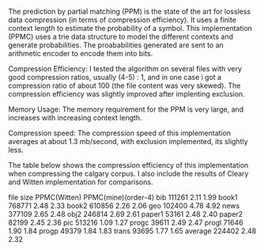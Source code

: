 The prediction by partial matching (PPM) is the state of the art for lossless data compression (in terms of compression efficiency). It uses a finite context length to estimate
the probability of a symbol. 
This implementation (PPMC) uses a trie data structure to model the different contexts and generate probabilities. The proababilities
generated are sent to an arithmetic encoder to encode them into bits.

Compression Efficiency:
I tested the algorithm on several files with very good compression ratios, usually (4-5) : 1, and in one case i got a compression ratio of about
100 (the file content was very skewed).
The compression efficiency was slightly improved after implenting exclusion.

Memory Usage:
The memory requirement for the PPM is very large, and increases with increasing context length.

Compression speed:
The compression speed of this implementation averages at about 1.3 mb/second, with exclusion implemented, its slightly less.

The table below shows the compression efficiency of this implementation when compressing the calgary corpus. I also include the 
results of Cleary and Witten implementation for comparisons.

							     
file       size       PPMC(Witten)    PPMC(mine)(order-4)
bib       111261        2.11            1.99
book1     768771        2.48            2.33
book2     610856        2.26            2.06
geo       102400        4.78            4.92
news      377109        2.65            2.48
obj2      246814        2.69            2.61
paper1	  53161			2.48            2.40
paper2	  82199			2.45            2.36
pic       513216		1.09            1.27
progc	  39611	    	2.49			2.47
progl	  71646			1.90			1.84
progp	  49379			1.84            1.83
trans	  93695	    	1.77			1.65
average   224402		2.48			2.32




